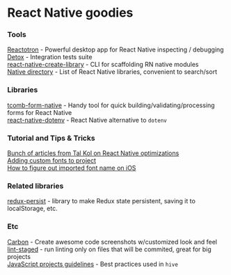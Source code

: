 # React Native goodies

### Tools
[Reactotron](https://github.com/infinitered/reactotron) - Powerful desktop app for React Native inspecting / debugging  
[Detox](https://github.com/wix/detox) - Integration tests suite  
[react-native-create-library](https://github.com/frostney/react-native-create-library) - CLI for scaffolding RN native modules  
[Native directory](https://native.directory/) - List of React Native libraries, convenient to search/sort  

### Libraries
[tcomb-form-native](https://github.com/gcanti/tcomb-form-native) - Handy tool for quick building/validating/processing forms for React Native  
[react-native-dotenv](https://github.com/zetachang/react-native-dotenv) - React Native alternative to `dotenv`  

### Tutorial and Tips & Tricks
[Bunch of articles from Tal Kol on React Native optimizations](https://medium.com/@talkol)  
[Adding custom fonts to project](https://medium.com/react-native-training/react-native-custom-fonts-ccc9aacf9e5e)  
[How to figure out imported font name on iOS](https://stackoverflow.com/a/41636431/7126059)  

### Related libraries
[redux-persist](https://github.com/rt2zz/redux-persist#basic-usage) - library to make Redux state persistent, saving it to localStorage, etc.  

### Etc
[Carbon](https://carbon.now.sh/) - Create awesome code screenshots w/customized look and feel  
[lint-staged](https://github.com/okonet/lint-staged) - run linting only on files that will be commited, great for big projects  
[JavaScript projects guidelines](https://github.com/wearehive/project-guidelines) - Best practices used in `hive`  
